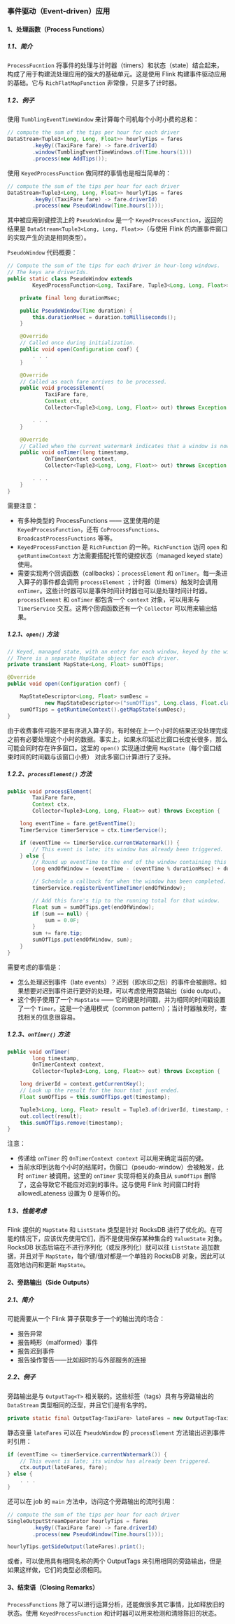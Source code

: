 ### 事件驱动（Event-driven）应用

#### 1、处理函数（Process Functions）

##### 1.1、简介

`ProcessFucntion`  将事件的处理与计时器（timers）和状态（state）结合起来，构成了用于构建流处理应用的强大的基础单元。这是使用 Flink 构建事件驱动应用的基础。它与 `RichFlatMapFunction` 非常像，只是多了计时器。

##### 1.2、例子

使用 `TumblingEventTimeWindow` 来计算每个司机每个小时小费的总和：

```java
// compute the sum of the tips per hour for each driver
DataStream<Tuple3<Long, Long, Float>> hourlyTips = fares
        .keyBy((TaxiFare fare) -> fare.driverId)
        .window(TumblingEventTimeWindows.of(Time.hours(1)))
        .process(new AddTips());
```

使用 `KeyedProcessFunction` 做同样的事情也是相当简单的：

```java
// compute the sum of the tips per hour for each driver
DataStream<Tuple3<Long, Long, Float>> hourlyTips = fares
        .keyBy((TaxiFare fare) -> fare.driverId)
        .process(new PseudoWindow(Time.hours(1)));
```

其中被应用到键控流上的 `PseudoWindow` 是一个 `KeyedProcessFunction`，返回的结果是  `DataStream<Tuple3<Long, Long, Float>>`（与使用 Flink 的内置事件窗口的实现产生的流是相同类型）。

`PseudoWindow` 代码概要：

```java
// Compute the sum of the tips for each driver in hour-long windows.
// The keys are driverIds.
public static class PseudoWindow extends 
        KeyedProcessFunction<Long, TaxiFare, Tuple3<Long, Long, Float>> {

    private final long durationMsec;

    public PseudoWindow(Time duration) {
        this.durationMsec = duration.toMilliseconds();
    }

    @Override
    // Called once during initialization.
    public void open(Configuration conf) {
        . . .
    }

    @Override
    // Called as each fare arrives to be processed.
    public void processElement(
            TaxiFare fare,
            Context ctx,
            Collector<Tuple3<Long, Long, Float>> out) throws Exception {

        . . .
    }

    @Override
    // Called when the current watermark indicates that a window is now complete.
    public void onTimer(long timestamp, 
            OnTimerContext context, 
            Collector<Tuple3<Long, Long, Float>> out) throws Exception {

        . . .
    }
}
```

需要注意：

- 有多种类型的 ProcessFunctions —— 这里使用的是 `KeyedProcessFunction`，还有 `CoProcessFunctions`、`BroadcastProcessFunctions` 等等。
- `KeyedProcessFunction` 是 `RichFunction` 的一种。`RichFunction` 访问 `open` 和 `getRuntimeContext` 方法需要搭配托管的键控状态（managed keyed state）使用。
- 需要实现两个回调函数（callbacks）：`processElement` 和 `onTimer`。每一条进入算子的事件都会调用 `processElement` ；计时器（timers）触发时会调用 `onTimer`。这些计时器可以是事件时间计时器也可以是处理时间计时器。`processElement` 和 `onTimer` 都包含一个 `context` 对象，可以用来与 `TimerService` 交互。这两个回调函数还有一个 `Collector` 可以用来输出结果。

##### 1.2.1、`open()` 方法

```java
// Keyed, managed state, with an entry for each window, keyed by the window's end time.
// There is a separate MapState object for each driver.
private transient MapState<Long, Float> sumOfTips;

@Override
public void open(Configuration conf) {

    MapStateDescriptor<Long, Float> sumDesc =
            new MapStateDescriptor<>("sumOfTips", Long.class, Float.class);
    sumOfTips = getRuntimeContext().getMapState(sumDesc);
}
```

由于收费事件可能不是有序进入算子的，有时候在上一个小时的结果还没处理完成之前有必要处理这个小时的数据。事实上，如果水印延迟比窗口长度长很多，那么可能会同时存在许多窗口。这里的 `open()` 实现通过使用 `MapState`（每个窗口结束时间的时间戳与该窗口小费） 对此多窗口计算进行了支持。

##### 1.2.2、`processElement()` 方法

```java
public void processElement(
        TaxiFare fare,
        Context ctx,
        Collector<Tuple3<Long, Long, Float>> out) throws Exception {

    long eventTime = fare.getEventTime();
    TimerService timerService = ctx.timerService();

    if (eventTime <= timerService.currentWatermark()) {
        // This event is late; its window has already been triggered.
    } else {
        // Round up eventTime to the end of the window containing this event.
        long endOfWindow = (eventTime - (eventTime % durationMsec) + durationMsec - 1);

        // Schedule a callback for when the window has been completed.
        timerService.registerEventTimeTimer(endOfWindow);

        // Add this fare's tip to the running total for that window.
        Float sum = sumOfTips.get(endOfWindow);
        if (sum == null) {
            sum = 0.0F;
        }
        sum += fare.tip;
        sumOfTips.put(endOfWindow, sum);
    }
}
```

需要考虑的事情是：

- 怎么处理迟到事件（late events）？迟到（即水印之后）的事件会被删除。如果想要对迟到事件进行更好的处理，可以考虑使用旁路输出（side output）。
- 这个例子使用了一个 `MapState` —— 它的键是时间戳，并为相同的时间戳设置了一个 `Timer`。这是一个通用模式（common pattern）；当计时器触发时，查找相关的信息很容易。

##### 1.2.3、`onTimer()` 方法

```java
public void onTimer(
        long timestamp, 
        OnTimerContext context, 
        Collector<Tuple3<Long, Long, Float>> out) throws Exception {

    long driverId = context.getCurrentKey();
    // Look up the result for the hour that just ended.
    Float sumOfTips = this.sumOfTips.get(timestamp);

    Tuple3<Long, Long, Float> result = Tuple3.of(driverId, timestamp, sumOfTips);
    out.collect(result);
    this.sumOfTips.remove(timestamp);
}
```

注意：

- 传递给 `onTimer` 的 `OnTimerContext context` 可以用来确定当前的键。
- 当前水印到达每个小时的结尾时，伪窗口（pseudo-window）会被触发，此时 `onTimer` 被调用。这里的 `onTimer` 实现将相关的条目从 `sumOfTips` 删除了，这会导致它不能应对迟到的事件。这与使用 Flink 时间窗口时将 allowedLateness 设置为 0 是等价的。

##### 1.3、性能考虑

Flink 提供的 `MapState` 和 `ListState` 类型是针对 RocksDB 进行了优化的。在可能的情况下，应该优先使用它们，而不是使用保存某种集合的 `ValueState` 对象。RocksDB 状态后端在不进行序列化（或反序列化）就可以往 `ListState` 追加数据，并且对于 `MapState`，每个键/值对都是一个单独的 RocksDB 对象，因此可以高效地访问和更新 `MapState`。

#### 2、旁路输出（Side Outputs）

##### 2.1、简介

可能需要从一个 Flink 算子获取多于一个的输出流的场合：

- 报告异常
- 报告畸形（malformed）事件
- 报告迟到事件
- 报告操作警告——比如超时的与外部服务的连接

##### 2.2、例子

旁路输出是与 `OutputTag<T>` 相关联的。这些标签（tags）具有与旁路输出的 `DataStream` 类型相同的泛型，并且它们是有名字的。

```java
private static final OutputTag<TaxiFare> lateFares = new OutputTag<TaxiFare>("lateFares") {};
```

静态变量 `lateFares` 可以在 `PseudoWindow` 的 `processElement` 方法输出迟到事件时引用：

```java
if (eventTime <= timerService.currentWatermark()) {
    // This event is late; its window has already been triggered.
    ctx.output(lateFares, fare);
} else {
    . . .
}
```

还可以在 job 的 `main` 方法中，访问这个旁路输出的流时引用：

```java
// compute the sum of the tips per hour for each driver
SingleOutputStreamOperator hourlyTips = fares
        .keyBy((TaxiFare fare) -> fare.driverId)
        .process(new PseudoWindow(Time.hours(1)));

hourlyTips.getSideOutput(lateFares).print();
```

或者，可以使用具有相同名称的两个 OutputTags 来引用相同的旁路输出，但是如果这样做，它们的类型必须相同。

#### 3、结束语（Closing Remarks）

 `ProcessFunctions` 除了可以进行运算分析，还能做很多其它事情，比如释放旧的状态。使用 `KeyedProcessFunction` 和计时器可以用来检测和清除陈旧的状态。